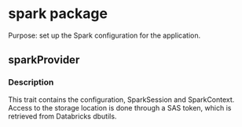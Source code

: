 # spark package

Purpose: set up the Spark configuration for the application.  

## sparkProvider

### Description

This trait contains the configuration, SparkSession and SparkContext.  
Access to the storage location is done through a SAS token, which is retrieved from Databricks dbutils.  
